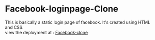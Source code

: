 # Facebook-loginpage-Clone
This is basically a static login page of facebook. It's created using HTML and CSS. <br>
view the deployment at : <a href="https://jose-jimmy.github.io/Facebook--loginpage-Clone/">Facebook-clone</a> 
